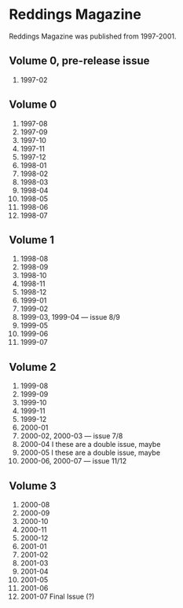 # Reddings Magazine

Reddings Magazine was published from 1997-2001.


## Volume 0, pre-release issue
1. 1997-02

## Volume 0
1. 1997-08
2. 1997-09
3. 1997-10
4. 1997-11
5. 1997-12
6. 1998-01
7. 1998-02
8. 1998-03
9. 1998-04
10. 1998-05
11. 1998-06
12. 1998-07

## Volume 1
1. 1998-08
2. 1998-09
3. 1998-10
4. 1998-11
5. 1998-12
6. 1999-01
7. 1999-02
8. 1999-03, 1999-04 — issue 8/9
10. 1999-05
11. 1999-06
12. 1999-07

## Volume 2
1. 1999-08
1. 1999-09
1. 1999-10
1. 1999-11
1. 1999-12
1. 2000-01
1. 2000-02, 2000-03 — issue 7/8
1. 2000-04   I these are a double issue, maybe
1. 2000-05   I these are a double issue, maybe
1. 2000-06, 2000-07 — issue 11/12

## Volume 3
1. 2000-08
1. 2000-09
1. 2000-10
1. 2000-11
1. 2000-12
1. 2001-01
1. 2001-02
1. 2001-03
1. 2001-04
1. 2001-05
1. 2001-06
1. 2001-07 Final Issue (?)

